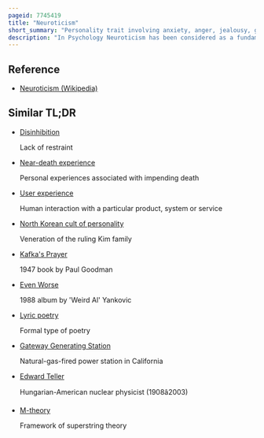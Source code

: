 ```yaml
---
pageid: 7745419
title: "Neuroticism"
short_summary: "Personality trait involving anxiety, anger, jealousy, guilt or depression"
description: "In Psychology Neuroticism has been considered as a fundamental Personality Trait. In the big five Approach to personality Trait Theory Individuals with high Scores for Neuroticism are more likely than average to be Moody and to experience such Feelings as Anxiety worry fear anger Frustration Envy jealousy Pessimism Guilt and Loneliness. Such People are thought to respond worse to Stressors and are more likely to interpret ordinary Situations such as minor Frustrations as appearing hopelessly difficult. The Responses can include maladaptive Behaviors, such as Dissociation, Procrastination, Substance Use, etc. , which aids in relieving the negative Emotions and generating positive Ones."
---
```


## Reference

- [Neuroticism (Wikipedia)](https://en.wikipedia.org/?curid=7745419)

## Similar TL;DR

- [Disinhibition](/tldr/en/disinhibition)

  Lack of restraint

- [Near-death experience](/tldr/en/near-death-experience)

  Personal experiences associated with impending death

- [User experience](/tldr/en/user-experience)

  Human interaction with a particular product, system or service

- [North Korean cult of personality](/tldr/en/north-korean-cult-of-personality)

  Veneration of the ruling Kim family

- [Kafka's Prayer](/tldr/en/kafkas-prayer)

  1947 book by Paul Goodman

- [Even Worse](/tldr/en/even-worse)

  1988 album by 'Weird Al' Yankovic

- [Lyric poetry](/tldr/en/lyric-poetry)

  Formal type of poetry

- [Gateway Generating Station](/tldr/en/gateway-generating-station)

  Natural-gas-fired power station in California

- [Edward Teller](/tldr/en/edward-teller)

  Hungarian-American nuclear physicist (1908â2003)

- [M-theory](/tldr/en/m-theory)

  Framework of superstring theory
